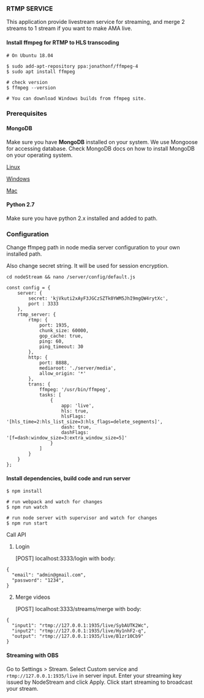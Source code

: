 ### RTMP SERVICE

This application provide livestream service for streaming,
and merge 2 streams to 1 stream if you want to make AMA live.

#### Install ffmpeg for RTMP to HLS transcoding

```
# On Ubuntu 18.04

$ sudo add-apt-repository ppa:jonathonf/ffmpeg-4
$ sudo apt install ffmpeg

# check version
$ ffmpeg --version

# You can download Windows builds from ffmpeg site.
```

### Prerequisites

#### MongoDB

Make sure you have **MongoDB** installed on your system. We use Mongoose for accessing database.
Check MongoDB docs on how to install MongoDB on your operating system.

[Linux](https://docs.mongodb.com/manual/administration/install-on-linux/)

[Windows](https://docs.mongodb.com/manual/tutorial/install-mongodb-on-windows/)

[Mac](https://docs.mongodb.com/manual/tutorial/install-mongodb-on-os-x/)

#### Python 2.7

Make sure you have python 2.x installed and added to path.

### Configuration

Change ffmpeg path in node media server configuration to your
own installed path.

Also change secret string. It will be used for session encryption.

```
cd nodeStream && nano /server/config/default.js

const config = {
    server: {
        secret: 'kjVkuti2xAyF3JGCzSZTk0YWM5JhI9mgQW4rytXc',
        port : 3333
    },
    rtmp_server: {
        rtmp: {
            port: 1935,
            chunk_size: 60000,
            gop_cache: true,
            ping: 60,
            ping_timeout: 30
        },
        http: {
            port: 8888,
            mediaroot: './server/media',
            allow_origin: '*'
        },
        trans: {
            ffmpeg: '/usr/bin/ffmpeg',
            tasks: [
                {
                    app: 'live',
                    hls: true,
                    hlsFlags: '[hls_time=2:hls_list_size=3:hls_flags=delete_segments]',
                    dash: true,
                    dashFlags: '[f=dash:window_size=3:extra_window_size=5]'
                }
            ]
        }
    }
};
```

#### Install dependencies, build code and run server

```
$ npm install

# run webpack and watch for changes
$ npm run watch

# run node server with supervisor and watch for changes
$ npm run start
```

Call API

1. Login

   [POST] localhost:3333/login
   with body:

```
{
  "email": "admin@gmail.com",
  "password": "1234",
}
```

2. Merge videos

   [POST] localhost:3333/streams/merge
   with body:

```
{
  "input1": "rtmp://127.0.0.1:1935/live/SybAUTK2Wc",
  "input2": "rtmp://127.0.0.1:1935/live/Hy1nhF2-q",
  "output": "rtmp://127.0.0.1:1935/live/B1zr10Cb9"
}
```

#### Streaming with OBS

Go to Settings > Stream. Select Custom service and `rtmp://127.0.0.1:1935/live`
in server input. Enter your streaming key issued by NodeStream and click Apply.
Click start streaming to broadcast your stream.

